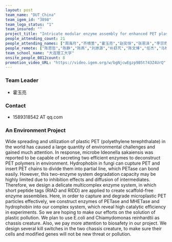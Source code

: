 ```yaml
---
layout: post
team_name: "DUT_China"
team_igem_id: "3898"
team_logo_status: "1"
team_insured: ""
project_title: "Intricate modular enzyme assembly for enhanced PET plastic degradation and metabolic flux"
people_attending_count: 21
people_attending_names: ["周海月","齐境萱","霍玉亮","赵奕恒","张恩泽","李宗奇","崔淇","周文婧"]
people_remote: ["陈思哲","陈静","陈燕","刘原源","朴舒芃","陈文博","任杰","马松林","金延铭","宋炳辉","岳丽婷","侯灵杰","张一涵"]
team_school_name: "大连理工大学"
onsite_people_0812count: 8
promotion_video_URL: "https://video.igem.org/w/bgNjcwEgzp9B5t743Z4UrQ"
---
```



### Team Leader
* 霍玉亮

### Contact
* 1589318542 AT qq.com

### An Environment Project

Wide spreading and utilization of plastic PET (polyethylene terephthalate) in the world has caused a large quantity of environmental challenges and gained much attention. In response, microbe Ideonella sakaiensis was reported to be capable of secreting two efficient enzymes to deconstruct PET polymers in environment. Hydrophobin in fungi can cupture PET and insert PET chains to divide them into partial line, which PETase can bond easily. However, this two-enzyme system degradation capacity may be highly limited due to inhibition effects and diffusion of intermediates. Therefore, we design a delicate multicomplex enzyme system, in which short peptide tags (RIAD and RIDD) are applied to create scaffold-free enzyme assemblies. Here, in order to capture and degrade microplastic PET particles effectively, we construct enzymes of PETase and MHETase and hydrophobin into our complex system, which reveal high catalytic efficiency in experiments. So we are hoping to make our efforts on the solution of plastic pollution. We plan to use E.coli and Chiamydomonas reinhardtii as chassis creature. Also, we pay more attention to biosafety in our project. We design several kill switches in the two chassis creature, to make sure their cells and modified genes will not be new threat or pollution.
